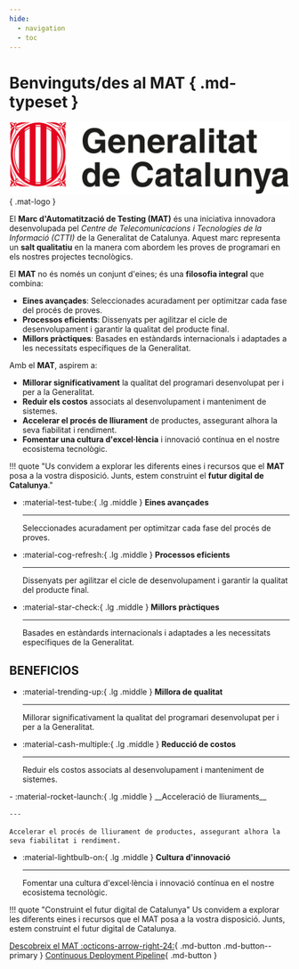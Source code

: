 ```yaml
---
hide:
  - navigation
  - toc
---
```

# Benvinguts/des al MAT { .md-typeset }


![MAT Logo](./images/gencat.png){ .mat-logo }

<div class="hero" markdown>

El **Marc d'Automatització de Testing (MAT)** és una iniciativa innovadora desenvolupada pel *Centre de Telecomunicacions i Tecnologies de la Informació (CTTI)* de la Generalitat de Catalunya. Aquest marc representa un **salt qualitatiu** en la manera com abordem les proves de programari en els nostres projectes tecnològics.

El **MAT** no és només un conjunt d'eines; és una **filosofia integral** que combina:

- **Eines avançades**: Seleccionades acuradament per optimitzar cada fase del procés de proves.
- **Processos eficients**: Dissenyats per agilitzar el cicle de desenvolupament i garantir la qualitat del producte final.
- **Millors pràctiques**: Basades en estàndards internacionals i adaptades a les necessitats específiques de la Generalitat.

Amb el **MAT**, aspirem a:

- **Millorar significativament** la qualitat del programari desenvolupat per i per a la Generalitat.
- **Reduir els costos** associats al desenvolupament i manteniment de sistemes.
- **Accelerar el procés de lliurament** de productes, assegurant alhora la seva fiabilitat i rendiment.
- **Fomentar una cultura d'excel·lència** i innovació contínua en el nostre ecosistema tecnològic.

!!! quote "Us convidem a explorar les diferents eines i recursos que el **MAT** posa a la vostra disposició. Junts, estem construint el **futur digital de Catalunya**."


<div class="grid cards" markdown>

-   :material-test-tube:{ .lg .middle } __Eines avançades__

    ---

    Seleccionades acuradament per optimitzar cada fase del procés de proves.

-   :material-cog-refresh:{ .lg .middle } __Processos eficients__

    ---

    Dissenyats per agilitzar el cicle de desenvolupament i garantir la qualitat del producte final.

-   :material-star-check:{ .lg .middle } __Millors pràctiques__

    ---

    Basades en estàndards internacionals i adaptades a les necessitats específiques de la Generalitat.

</div>
</div>

## BENEFICIOS

<div class="grid cards" markdown>

-   :material-trending-up:{ .lg .middle } __Millora de qualitat__

    ---

    Millorar significativament la qualitat del programari desenvolupat per i per a la Generalitat.

-   :material-cash-multiple:{ .lg .middle } __Reducció de costos__

    ---

    Reduir els costos associats al desenvolupament i manteniment de sistemes.
</div>
<div class="grid cards" markdown>
-   :material-rocket-launch:{ .lg .middle } __Acceleració de lliuraments__

    ---

    Accelerar el procés de lliurament de productes, assegurant alhora la seva fiabilitat i rendiment.

-   :material-lightbulb-on:{ .lg .middle } __Cultura d'innovació__

    ---

    Fomentar una cultura d'excel·lència i innovació contínua en el nostre ecosistema tecnològic.

</div>

!!! quote "Construint el futur digital de Catalunya"
    Us convidem a explorar les diferents eines i recursos que el MAT posa a la vostra disposició. Junts, estem construint el futur digital de Catalunya.


[Descobreix el MAT :octicons-arrow-right-24:](index2.md){ .md-button .md-button--primary }
[Continuous Deployment Pipeline](../mat/pipeline.md){ .md-button }
